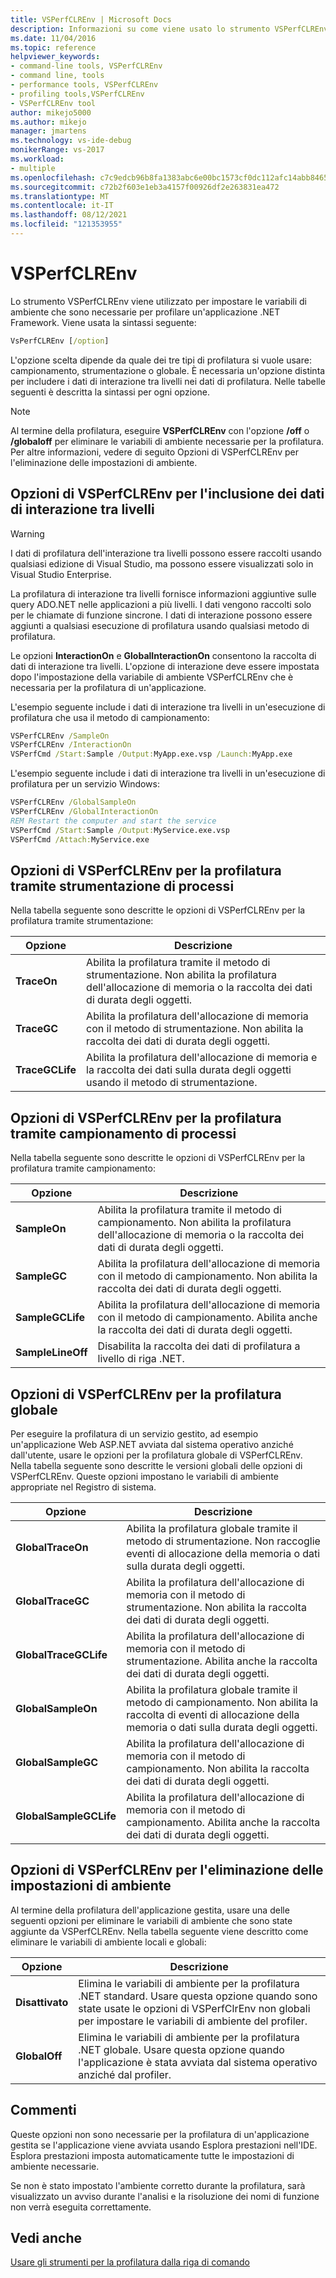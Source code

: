 ```yaml
---
title: VSPerfCLREnv | Microsoft Docs
description: Informazioni su come viene usato lo strumento VSPerfCLREnv per impostare le variabili di ambiente necessarie per profilare un'.NET Framework applicazione.
ms.date: 11/04/2016
ms.topic: reference
helpviewer_keywords:
- command-line tools, VSPerfCLREnv
- command line, tools
- performance tools, VSPerfCLREnv
- profiling tools,VSPerfCLREnv
- VSPerfCLREnv tool
author: mikejo5000
ms.author: mikejo
manager: jmartens
ms.technology: vs-ide-debug
monikerRange: vs-2017
ms.workload:
- multiple
ms.openlocfilehash: c7c9edcb96b8fa1383abc6e00bc1573cf0dc112afc14abb8465c469d2c7153db
ms.sourcegitcommit: c72b2f603e1eb3a4157f00926df2e263831ea472
ms.translationtype: MT
ms.contentlocale: it-IT
ms.lasthandoff: 08/12/2021
ms.locfileid: "121353955"
---
```

# <a name="vsperfclrenv"></a>VSPerfCLREnv

Lo strumento VSPerfCLREnv viene utilizzato per impostare le variabili di ambiente che sono necessarie per profilare un'applicazione .NET Framework. Viene usata la sintassi seguente:

```cmd
VsPerfCLREnv [/option]
```

L'opzione scelta dipende da quale dei tre tipi di profilatura si vuole usare: campionamento, strumentazione o globale. È necessaria un'opzione distinta per includere i dati di interazione tra livelli nei dati di profilatura. Nelle tabelle seguenti è descritta la sintassi per ogni opzione.

> [!NOTE]
> Al termine della profilatura, eseguire **VSPerfCLREnv** con l'opzione **/off** o **/globaloff** per eliminare le variabili di ambiente necessarie per la profilatura. Per altre informazioni, vedere di seguito Opzioni di VSPerfCLREnv per l'eliminazione delle impostazioni di ambiente.

## <a name="vsperfclrenv-options-for-including-tier-interaction-data"></a>Opzioni di VSPerfCLREnv per l'inclusione dei dati di interazione tra livelli

> [!WARNING]
> I dati di profilatura dell'interazione tra livelli possono essere raccolti usando qualsiasi edizione di Visual Studio, ma possono essere visualizzati solo in Visual Studio Enterprise.

La profilatura di interazione tra livelli fornisce informazioni aggiuntive sulle query ADO.NET nelle applicazioni a più livelli. I dati vengono raccolti solo per le chiamate di funzione sincrone. I dati di interazione possono essere aggiunti a qualsiasi esecuzione di profilatura usando qualsiasi metodo di profilatura.

Le opzioni **InteractionOn** e **GlobalInteractionOn** consentono la raccolta di dati di interazione tra livelli. L'opzione di interazione deve essere impostata dopo l'impostazione della variabile di ambiente VSPerfCLREnv che è necessaria per la profilatura di un'applicazione.

L'esempio seguente include i dati di interazione tra livelli in un'esecuzione di profilatura che usa il metodo di campionamento:

```cmd
VSPerfCLREnv /SampleOn
VSPerfCLREnv /InteractionOn
VSPerfCmd /Start:Sample /Output:MyApp.exe.vsp /Launch:MyApp.exe
```

L'esempio seguente include i dati di interazione tra livelli in un'esecuzione di profilatura per un servizio Windows:

```cmd
VSPerfCLREnv /GlobalSampleOn
VSPerfCLREnv /GlobalInteractionOn
REM Restart the computer and start the service
VSPerfCmd /Start:Sample /Output:MyService.exe.vsp
VSPerfCmd /Attach:MyService.exe
```

## <a name="vsperfclrenv-options-for-process-instrumentation-profiling"></a>Opzioni di VSPerfCLREnv per la profilatura tramite strumentazione di processi

Nella tabella seguente sono descritte le opzioni di VSPerfCLREnv per la profilatura tramite strumentazione:

|Opzione|Descrizione|
|------------|-----------------|
|**TraceOn**|Abilita la profilatura tramite il metodo di strumentazione. Non abilita la profilatura dell'allocazione di memoria o la raccolta dei dati di durata degli oggetti.|
|**TraceGC**|Abilita la profilatura dell'allocazione di memoria con il metodo di strumentazione. Non abilita la raccolta dei dati di durata degli oggetti.|
|**TraceGCLife**|Abilita la profilatura dell'allocazione di memoria e la raccolta dei dati sulla durata degli oggetti usando il metodo di strumentazione.|

## <a name="vsperfclrenv-options-for-process-sampling-profiling"></a>Opzioni di VSPerfCLREnv per la profilatura tramite campionamento di processi

Nella tabella seguente sono descritte le opzioni di VSPerfCLREnv per la profilatura tramite campionamento:

|Opzione|Descrizione|
|------------|-----------------|
|**SampleOn**|Abilita la profilatura tramite il metodo di campionamento. Non abilita la profilatura dell'allocazione di memoria o la raccolta dei dati di durata degli oggetti.|
|**SampleGC**|Abilita la profilatura dell'allocazione di memoria con il metodo di campionamento. Non abilita la raccolta dei dati di durata degli oggetti.|
|**SampleGCLife**|Abilita la profilatura dell'allocazione di memoria con il metodo di campionamento. Abilita anche la raccolta dei dati di durata degli oggetti.|
|**SampleLineOff**|Disabilita la raccolta dei dati di profilatura a livello di riga .NET.|

## <a name="vsperfclrenv-options-for-global-profiling"></a>Opzioni di VSPerfCLREnv per la profilatura globale

Per eseguire la profilatura di un servizio gestito, ad esempio un'applicazione Web ASP.NET avviata dal sistema operativo anziché dall'utente, usare le opzioni per la profilatura globale di VSPerfCLREnv. Nella tabella seguente sono descritte le versioni globali delle opzioni di VSPerfCLREnv. Queste opzioni impostano le variabili di ambiente appropriate nel Registro di sistema.

|Opzione|Descrizione|
|------------|-----------------|
|**GlobalTraceOn**|Abilita la profilatura globale tramite il metodo di strumentazione. Non raccoglie eventi di allocazione della memoria o dati sulla durata degli oggetti.|
|**GlobalTraceGC**|Abilita la profilatura dell'allocazione di memoria con il metodo di strumentazione. Non abilita la raccolta dei dati di durata degli oggetti.|
|**GlobalTraceGCLife**|Abilita la profilatura dell'allocazione di memoria con il metodo di strumentazione. Abilita anche la raccolta dei dati di durata degli oggetti.|
|**GlobalSampleOn**|Abilita la profilatura globale tramite il metodo di campionamento. Non abilita la raccolta di eventi di allocazione della memoria o dati sulla durata degli oggetti.|
|**GlobalSampleGC**|Abilita la profilatura dell'allocazione di memoria con il metodo di campionamento. Non abilita la raccolta dei dati di durata degli oggetti.|
|**GlobalSampleGCLife**|Abilita la profilatura dell'allocazione di memoria con il metodo di campionamento. Abilita anche la raccolta dei dati di durata degli oggetti.|

## <a name="vsperfclrenv-options-to-delete-environment-settings"></a>Opzioni di VSPerfCLREnv per l'eliminazione delle impostazioni di ambiente

 Al termine della profilatura dell'applicazione gestita, usare una delle seguenti opzioni per eliminare le variabili di ambiente che sono state aggiunte da VSPerfCLREnv. Nella tabella seguente viene descritto come eliminare le variabili di ambiente locali e globali:

|Opzione|Descrizione|
|------------|-----------------|
|**Disattivato**|Elimina le variabili di ambiente per la profilatura .NET standard. Usare questa opzione quando sono state usate le opzioni di VSPerfClrEnv non globali per impostare le variabili di ambiente del profiler.|
|**GlobalOff**|Elimina le variabili di ambiente per la profilatura .NET globale. Usare questa opzione quando l'applicazione è stata avviata dal sistema operativo anziché dal profiler.|

## <a name="remarks"></a>Commenti

Queste opzioni non sono necessarie per la profilatura di un'applicazione gestita se l'applicazione viene avviata usando Esplora prestazioni nell'IDE. Esplora prestazioni imposta automaticamente tutte le impostazioni di ambiente necessarie.

Se non è stato impostato l'ambiente corretto durante la profilatura, sarà visualizzato un avviso durante l'analisi e la risoluzione dei nomi di funzione non verrà eseguita correttamente.

## <a name="see-also"></a>Vedi anche

[Usare gli strumenti per la profilatura dalla riga di comando](../profiling/using-the-profiling-tools-from-the-command-line.md)
